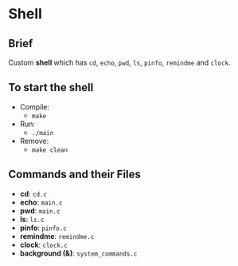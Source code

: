 # Shell

## Brief

Custom **shell** which has `cd`, `echo`, `pwd`, `ls`, `pinfo`, `remindme` and `clock`.

## To start the shell

- Compile:
	- `make`
- Run:
	- `./main`
- Remove:
    - `make clean`

## Commands and their Files

- **cd**: `cd.c`
- **echo**: `main.c`
- **pwd**: `main.c`
- **ls**: `ls.c`
- **pinfo**: `pinfo.c`
- **remindme**: `remindme.c`
- **clock**: `clock.c`
- **background (&)**: `system_commands.c`

